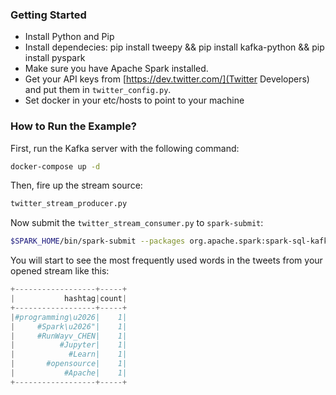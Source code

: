 ### Getting Started
* Install Python and Pip
* Install dependecies: pip install tweepy && pip install kafka-python && pip install pyspark
* Make sure you have Apache Spark installed. 
* Get your API keys from [https://dev.twitter.com/](Twitter Developers) and put them in ``twitter_config.py``.
* Set docker in your etc/hosts to point to your machine


### How to Run the Example?

First, run the Kafka server with the following command:

```bash
docker-compose up -d 

```
Then, fire up the stream source:

```bash
twitter_stream_producer.py
```

Now submit the ```twitter_stream_consumer.py``` to ```spark-submit```:

```bash
$SPARK_HOME/bin/spark-submit --packages org.apache.spark:spark-sql-kafka-0-10_2.11:2.3.1 twitter_stream_consumer.py
```

You will start to see the most frequently used words in the tweets from your opened stream like this:
```python
+------------------+-----+
|           hashtag|count|
+------------------+-----+
|#programming\u2026|    1|
|     #Spark\u2026"|    1|
|     #RunWayv_CHEN|    1|
|          #Jupyter|    1|
|            #Learn|    1|
|       #opensource|    1|
|           #Apache|    1|
+------------------+-----+

```
